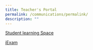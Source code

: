 ```yaml
---
title: Teacher's Portal
permalink: /communications/permalink/
description: ""
---
```

[Student learning Space](https://vle.learning.moe.edu.sg/login)

[iExam](https://iexams.moe.gov.sg/xe/login.do)